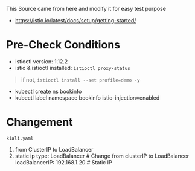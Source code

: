 This Source came from here and modify it for easy test purpose 
 - https://istio.io/latest/docs/setup/getting-started/

# Pre-Check Conditions 
- istioctl version: 1.12.2
- istio & istioctl installed: `istioctl proxy-status` 
> if not, `istioctl install --set profile=demo -y`
- kubectl create ns bookinfo 
- kubectl label namespace bookinfo istio-injection=enabled 

# Changement 
`kiali.yaml`
1. from ClusterIP to LoadBalancer  
2. static ip 
  type: LoadBalancer                   # Change from clusterIP to LoadBalancer
  loadBalancerIP: 192.168.1.20         # Static IP
